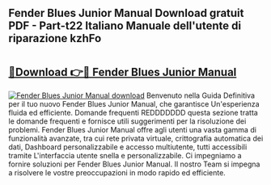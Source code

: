 ## Fender Blues Junior Manual Download gratuit PDF - Part-t22 Italiano Manuale dell'utente di riparazione kzhFo

# <h2><a href="http://dfea089.blite.top/?on=Fender+Blues+Junior+Manual">🔗Download 👉🔴 Fender Blues Junior Manual</a></h2>

[![Fender Blues Junior Manual download](https://i.imgur.com/lujVjoI.png)](http://dfea089.blite.top/?on=Fender+Blues+Junior+Manual)
Benvenuto nella Guida Definitiva per il tuo nuovo Fender Blues Junior Manual, che garantisce Un'esperienza fluida ed efficiente. Domande frequenti REDDDDDDD questa sezione tratta le domande frequenti e fornisce utili suggerimenti per la risoluzione dei problemi. Fender Blues Junior Manual offre agli utenti una vasta gamma di funzionalità avanzate, tra cui rete privata virtuale, crittografia automatica dei dati, Dashboard personalizzabile e accesso multiutente, tutti accessibili tramite L'interfaccia utente snella e personalizzabile. Ci impegniamo a fornire soluzioni per Fender Blues Junior Manual. Il nostro Team si impegna a risolvere le vostre preoccupazioni in modo rapido ed efficiente.

